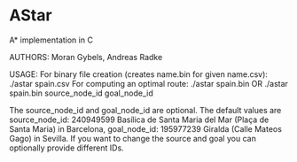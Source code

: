 # AStar
A* implementation in C

AUTHORS: Moran Gybels, Andreas Radke

USAGE:
For binary file creation (creates name.bin for given name.csv):
    ./astar spain.csv
For computing an optimal route:
    ./astar spain.bin
    OR
    ./astar spain.bin source_node_id goal_node_id

The source_node_id and goal_node_id are optional. The default values are
source_node_id: 240949599 Basílica de Santa Maria del Mar (Plaça de Santa Maria) in Barcelona,
goal_node_id: 195977239 Giralda (Calle Mateos Gago) in Sevilla.
If you want to change the source and goal you can optionally provide different IDs.